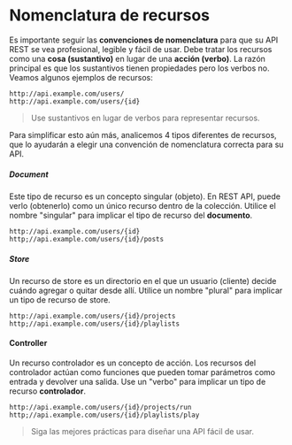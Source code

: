 # Nomenclatura de recursos
Es importante seguir las **convenciones de nomenclatura** para que su API REST se vea profesional, legible y fácil de usar. Debe tratar los recursos como una **cosa (sustantivo)** en lugar de una **acción (verbo)**. La razón principal es que los sustantivos tienen propiedades pero los verbos no. Veamos algunos ejemplos de recursos:

```
http://api.example.com/users/
http://api.example.com/users/{id}
```
>Use sustantivos en lugar de verbos para representar recursos.


Para simplificar esto aún más, analicemos 4 tipos diferentes de recursos, que lo ayudarán a elegir una convención de nomenclatura correcta para su API.

##### Document
Este tipo de recurso es un concepto singular (objeto). En REST API, puede verlo (obtenerlo) como un único recurso dentro de la colección. Utilice el nombre "singular" para implicar el tipo de recurso del **documento**.

```
http://api.example.com/users/{id}
http;//api.example.com/users/{id}/posts
```
##### Store
Un recurso de store es un directorio en el que un usuario (cliente) decide cuándo agregar o quitar desde allí. Utilice un nombre "plural" para implicar un tipo de recurso de store.

```
http://api.example.com/users/{id}/projects
http;//api.example.com/users/{id}/playlists
```
#### Controller
Un recurso controlador es un concepto de acción. Los recursos del controlador actúan como funciones que pueden tomar parámetros como entrada y devolver una salida. Use un "verbo" para implicar un tipo de recurso **controlador**.
```
http://api.example.com/users/{id}/projects/run
http;//api.example.com/users/{id}/playlists/play
```

>Siga las mejores prácticas para diseñar una API fácil de usar.